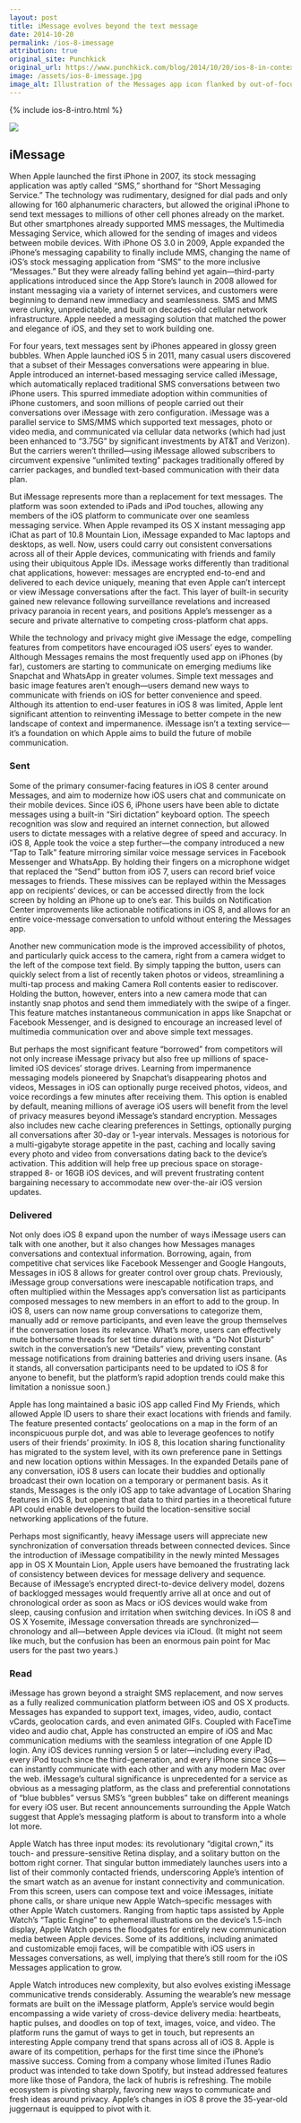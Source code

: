```yaml
---
layout: post
title: iMessage evolves beyond the text message
date: 2014-10-20
permalink: /ios-8-imessage
attribution: true
original_site: Punchkick
original_url: https://www.punchkick.com/blog/2014/10/20/ios-8-in-context-imessage-evolves-beyond-the-text-message
image: /assets/ios-8-imessage.jpg
image_alt: Illustration of the Messages app icon flanked by out-of-focus iPhone screenshots, tiled at an isometric angle.
---
```

{% include ios-8-intro.html %}

![](/assets/imessage-phones.png)

## iMessage

When Apple launched the first iPhone in 2007, its stock messaging application was aptly called “SMS,” shorthand for “Short Messaging Service.” The technology was rudimentary, designed for dial pads and only allowing for 160 alphanumeric characters, but allowed the original iPhone to send text messages to millions of other cell phones already on the market. But other smartphones already supported MMS messages, the Multimedia Messaging Service, which allowed for the sending of images and videos between mobile devices. With iPhone OS 3.0 in 2009, Apple expanded the iPhone’s messaging capability to finally include MMS, changing the name of iOS’s stock messaging application from “SMS” to the more inclusive “Messages.” But they were already falling behind yet again—third-party applications introduced since the App Store’s launch in 2008 allowed for instant messaging via a variety of internet services, and customers were beginning to demand new immediacy and seamlessness. SMS and MMS were clunky, unpredictable, and built on decades-old cellular network infrastructure. Apple needed a messaging solution that matched the power and elegance of iOS, and they set to work building one.

For four years, text messages sent by iPhones appeared in glossy green bubbles. When Apple launched iOS 5 in 2011, many casual users discovered that a subset of their Messages conversations were appearing in blue. Apple introduced an internet-based messaging service called iMessage, which automatically replaced traditional SMS conversations between two iPhone users. This spurred immediate adoption within communities of iPhone customers, and soon millions of people carried out their conversations over iMessage with zero configuration. iMessage was a parallel service to SMS/MMS which supported text messages, photo or video media, and communicated via cellular data networks (which had just been enhanced to “3.75G” by significant investments by AT&T and Verizon). But the carriers weren’t thrilled—using iMessage allowed subscribers to circumvent expensive “unlimited texting” packages traditionally offered by carrier packages, and bundled text-based communication with their data plan.

But iMessage represents more than a replacement for text messages. The platform was soon extended to iPads and iPod touches, allowing any members of the iOS platform to communicate over one seamless messaging service. When Apple revamped its OS X instant messaging app iChat as part of 10.8 Mountain Lion, iMessage expanded to Mac laptops and desktops, as well. Now, users could carry out consistent conversations across all of their Apple devices, communicating with friends and family using their ubiquitous Apple IDs. iMessage works differently than traditional chat applications, however: messages are encrypted end-to-end and delivered to each device uniquely, meaning that even Apple can’t intercept or view iMessage conversations after the fact. This layer of built-in security gained new relevance following surveillance revelations and increased privacy paranoia in recent years, and positions Apple’s messenger as a secure and private alternative to competing cross-platform chat apps.

While the technology and privacy might give iMessage the edge, compelling features from competitors have encouraged iOS users’ eyes to wander. Although Messages remains the most frequently used app on iPhones (by far), customers are starting to communicate on emerging mediums like Snapchat and WhatsApp in greater volumes. Simple text messages and basic image features aren’t enough—users demand new ways to communicate with friends on iOS for better convenience and speed. Although its attention to end-user features in iOS 8 was limited, Apple lent significant attention to reinventing iMessage to better compete in the new landscape of context and impermanence. iMessage isn’t a texting service—it’s a foundation on which Apple aims to build the future of mobile communication. 

### Sent

Some of the primary consumer-facing features in iOS 8 center around Messages, and aim to modernize how iOS users chat and communicate on their mobile devices. Since iOS 6, iPhone users have been able to dictate messages using a built-in “Siri dictation” keyboard option. The speech recognition was slow and required an internet connection, but allowed users to dictate messages with a relative degree of speed and accuracy. In iOS 8, Apple took the voice a step further—the company introduced a new “Tap to Talk” feature mirroring similar voice message services in Facebook Messenger and WhatsApp. By holding their fingers on a microphone widget that replaced the “Send” button from iOS 7, users can record brief voice messages to friends. These missives can be replayed within the Messages app on recipients’ devices, or can be accessed directly from the lock screen by holding an iPhone up to one’s ear. This builds on Notification Center improvements like actionable notifications in iOS 8, and allows for an entire voice-message conversation to unfold without entering the Messages app.

Another new communication mode is the improved accessibility of photos, and particularly quick access to the camera, right from a camera widget to the left of the compose text field. By simply tapping the button, users can quickly select from a list of recently taken photos or videos, streamlining a multi-tap process and making Camera Roll contents easier to rediscover. Holding the button, however, enters into a new camera mode that can instantly snap photos and send them immediately with the swipe of a finger. This feature matches instantaneous communication in apps like Snapchat or Facebook Messenger, and is designed to encourage an increased level of multimedia communication over and above simple text messages.

But perhaps the most significant feature “borrowed” from competitors will not only increase iMessage privacy but also free up millions of space-limited iOS devices’ storage drives. Learning from impermanence messaging models pioneered by Snapchat’s disappearing photos and videos, Messages in iOS can optionally purge received photos, videos, and voice recordings a few minutes after receiving them. This option is enabled by default, meaning millions of average iOS users will benefit from the level of privacy measures beyond iMessage’s standard encryption. Messages also includes new cache clearing preferences in Settings, optionally purging all conversations after 30-day or 1-year intervals. Messages is notorious for a multi-gigabyte storage appetite in the past, caching and locally saving every photo and video from conversations dating back to the device’s activation. This addition will help free up precious space on storage-strapped 8- or 16GB iOS devices, and will prevent frustrating content bargaining necessary to accommodate new over-the-air iOS version updates.

### Delivered

Not only does iOS 8 expand upon the number of ways iMessage users can talk with one another, but it also changes how Messages manages conversations and contextual information. Borrowing, again, from competitive chat services like Facebook Messenger and Google Hangouts, Messages in iOS 8 allows for greater control over group chats. Previously, iMessage group conversations were inescapable notification traps, and often multiplied within the Messages app’s conversation list as participants composed messages to new members in an effort to add to the group. In iOS 8, users can now name group conversations to categorize them, manually add or remove participants, and even leave the group themselves if the conversation loses its relevance. What’s more, users can effectively mute bothersome threads for set time durations with a “Do Not Disturb” switch in the conversation’s new “Details” view, preventing constant message notifications from draining batteries and driving users insane. (As it stands, all conversation participants need to be updated to iOS 8 for anyone to benefit, but the platform’s rapid adoption trends could make this limitation a nonissue soon.)

Apple has long maintained a basic iOS app called Find My Friends, which allowed Apple ID users to share their exact locations with friends and family. The feature presented contacts’ geolocations on a map in the form of an inconspicuous purple dot, and was able to leverage geofences to notify users of their friends’ proximity. In iOS 8, this location sharing functionality has migrated to the system level, with its own preference pane in Settings and new location options within Messages. In the expanded Details pane of any conversation, iOS 8 users can locate their buddies and optionally broadcast their own location on a temporary or permanent basis. As it stands, Messages is the only iOS app to take advantage of Location Sharing features in iOS 8, but opening that data to third parties in a theoretical future API could enable developers to build the location-sensitive social networking applications of the future.

Perhaps most significantly, heavy iMessage users will appreciate new synchronization of conversation threads between connected devices. Since the introduction of iMessage compatibility in the newly minted Messages app in OS X Mountain Lion, Apple users have bemoaned the frustrating lack of consistency between devices for message delivery and sequence. Because of iMessage’s encrypted direct-to-device delivery model, dozens of backlogged messages would frequently arrive all at once and out of chronological order as soon as Macs or iOS devices would wake from sleep, causing confusion and irritation when switching devices. In iOS 8 and OS X Yosemite, iMessage conversation threads are synchronized—chronology and all—between Apple devices via iCloud. (It might not seem like much, but the confusion has been an enormous pain point for Mac users for the past two years.)

### Read

iMessage has grown beyond a straight SMS replacement, and now serves as a fully realized communication platform between iOS and OS X products. Messages has expanded to support text, images, video, audio, contact vCards, geolocation cards, and even animated GIFs. Coupled with FaceTime video and audio chat, Apple has constructed an empire of iOS and Mac communication mediums with the seamless integration of one Apple ID login. Any iOS devices running version 5 or later—including every iPad, every iPod touch since the third-generation, and every iPhone since 3Gs—can instantly communicate with each other and with any modern Mac over the web. iMessage’s cultural significance is unprecedented for a service as obvious as a messaging platform, as the class and preferential connotations of “blue bubbles” versus SMS’s “green bubbles” take on different meanings for every iOS user. But recent announcements surrounding the Apple Watch suggest that Apple’s messaging platform is about to transform into a whole lot more.

Apple Watch has three input modes: its revolutionary “digital crown,” its touch- and pressure-sensitive Retina display, and a solitary button on the bottom right corner. That singular button immediately launches users into a list of their commonly contacted friends, underscoring Apple’s intention of the smart watch as an avenue for instant connectivity and communication. From this screen, users can compose text and voice iMessages, initiate phone calls, or share unique new Apple Watch–specific messages with other Apple Watch customers. Ranging from haptic taps assisted by Apple Watch’s “Taptic Engine” to ephemeral illustrations on the device’s 1.5-inch display, Apple Watch opens the floodgates for entirely new communication media between Apple devices. Some of its additions, including animated and customizable emoji faces, will be compatible with iOS users in Messages conversations, as well, implying that there’s still room for the iOS Messages application to grow.

Apple Watch introduces new complexity, but also evolves existing iMessage communicative trends considerably. Assuming the wearable’s new message formats are built on the iMessage platform, Apple’s service would begin encompassing a wide variety of cross-device delivery media: heartbeats, haptic pulses, and doodles on top of text, images, voice, and video. The platform runs the gamut of ways to get in touch, but represents an interesting Apple company trend that spans across all of iOS 8. Apple is aware of its competition, perhaps for the first time since the iPhone’s massive success. Coming from a company whose limited iTunes Radio product was intended to take down Spotify, but instead addressed features more like those of Pandora, the lack of hubris is refreshing. The mobile ecosystem is pivoting sharply, favoring new ways to communicate and fresh ideas around privacy. Apple’s changes in iOS 8 prove the 35-year-old juggernaut is equipped to pivot with it.